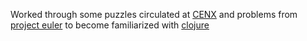 Worked through some puzzles circulated at [CENX](https://cenx.com/) and problems from [project euler](https://projecteuler.net/) to become familiarized with [clojure](https://clojure.org/)
